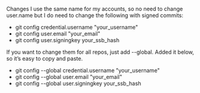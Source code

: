 Changes
I use the same name for my accounts, so no need to change user.name but I do need to change the following with signed commits:

- git config credential.username "your_username"
- git config user.email "your_email"
- git config user.signingkey your_ssb_hash

If you want to change them for all repos, just add --global. Added it below, so it’s easy to copy and paste.

- git config --global credential.username "your_username"
- git config --global user.email "your_email"
- git config --global user.signingkey your_ssb_hash

